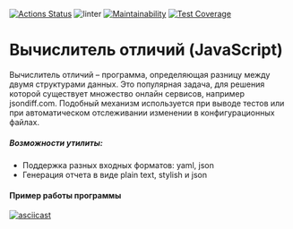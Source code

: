 [![Actions Status](https://github.com/MikhailManzik/frontend-project-lvl2/workflows/hexlet-check/badge.svg)](https://github.com/MikhailManzik/frontend-project-lvl2/actions)
![linter](https://github.com/MikhailManzik/frontend-project-lvl2/workflows/linter/badge.svg)
[![Maintainability](https://api.codeclimate.com/v1/badges/c73edcbf7a13e13eb635/maintainability)](https://codeclimate.com/github/MikhailManzik/frontend-project-lvl2/maintainability)
[![Test Coverage](https://api.codeclimate.com/v1/badges/c73edcbf7a13e13eb635/test_coverage)](https://codeclimate.com/github/MikhailManzik/frontend-project-lvl2/test_coverage)


# Вычислитель отличий (JavaScript)

Вычислитель отличий – программа, определяющая разницу между двумя структурами данных. Это популярная задача, для решения которой существует множество онлайн сервисов, например jsondiff.com. Подобный механизм используется при выводе тестов или при автоматическом отслеживании изменении в конфигурационных файлах.

##### Возможности утилиты:

- Поддержка разных входных форматов: yaml, json
- Генерация отчета в виде plain text, stylish и json


#### Пример работы программы

[![asciicast](https://asciinema.org/a/7e8z067xLI8VZqBREIZXCgRnb.svg)](https://asciinema.org/a/7e8z067xLI8VZqBREIZXCgRnb)